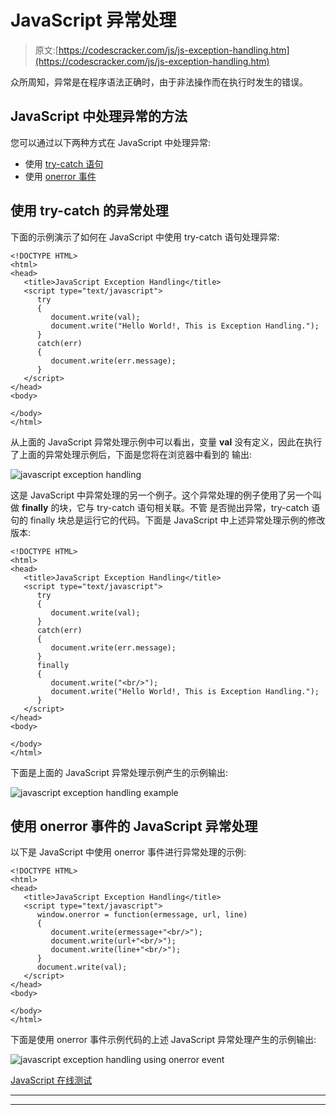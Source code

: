 # JavaScript 异常处理

> 原文:[https://codescracker.com/js/js-exception-handling.htm](https://codescracker.com/js/js-exception-handling.htm)

众所周知，异常是在程序语法正确时，由于非法操作而在执行时发生的错误。

## JavaScript 中处理异常的方法

您可以通过以下两种方式在 JavaScript 中处理异常:

*   使用 [try-catch 语句](/js/js-errors.htm)
*   使用 [onerror 事件](/js/js-onerror-event.htm)

## 使用 try-catch 的异常处理

下面的示例演示了如何在 JavaScript 中使用 try-catch 语句处理异常:

```
<!DOCTYPE HTML>
<html>
<head>
   <title>JavaScript Exception Handling</title>
   <script type="text/javascript">
      try
      {
         document.write(val);
         document.write("Hello World!, This is Exception Handling.");
      }
      catch(err)
      {
         document.write(err.message);
      }
   </script>
</head>
<body>

</body>
</html>
```

从上面的 JavaScript 异常处理示例中可以看出，变量 **val** 没有定义，因此在执行了上面的异常处理示例后，下面是您将在浏览器中看到的 输出:

![javascript exception handling](../Images/3bb101fc6fadd7264254759f7c196409.png)

这是 JavaScript 中异常处理的另一个例子。这个异常处理的例子使用了另一个叫做 **finally** 的块，它与 try-catch 语句相关联。不管 是否抛出异常，try-catch 语句的 finally 块总是运行它的代码。下面是 JavaScript 中上述异常处理示例的修改版本:

```
<!DOCTYPE HTML>
<html>
<head>
   <title>JavaScript Exception Handling</title>
   <script type="text/javascript">
      try
      {
         document.write(val);
      }
      catch(err)
      {
         document.write(err.message);
      }
      finally
      {
         document.write("<br/>");
         document.write("Hello World!, This is Exception Handling.");
      }
   </script>
</head>
<body>

</body>
</html>
```

下面是上面的 JavaScript 异常处理示例产生的示例输出:

![javascript exception handling example](../Images/5f390a5717132c439bd9ee638e1e7b82.png)

## 使用 onerror 事件的 JavaScript 异常处理

以下是 JavaScript 中使用 onerror 事件进行异常处理的示例:

```
<!DOCTYPE HTML>
<html>
<head>
   <title>JavaScript Exception Handling</title>
   <script type="text/javascript">
      window.onerror = function(ermessage, url, line)
      {
         document.write(ermessage+"<br/>");
         document.write(url+"<br/>");
         document.write(line+"<br/>");
      }
      document.write(val);
   </script>
</head>
<body>

</body>
</html>
```

下面是使用 onerror 事件示例代码的上述 JavaScript 异常处理产生的示例输出:

![javascript exception handling using onerror event](../Images/ca0fadb294430bbd634919f93c043373.png)

[JavaScript 在线测试](/exam/showtest.php?subid=6)

* * *

* * *